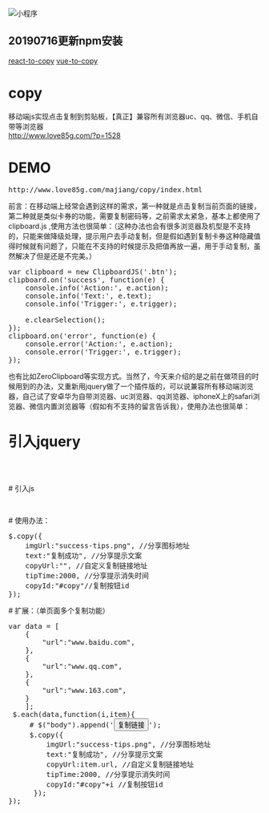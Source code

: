![小程序](https://www.love85g.com/wp-content/uploads/2018/12/xcx.jpg)

## 20190716更新npm安装
[react-to-copy](https://www.npmjs.com/package/react-to-copy)
[vue-to-copy](https://www.npmjs.com/package/vue-to-copy)

# copy
移动端js实现点击复制到剪贴板，【真正】兼容所有浏览器uc、qq、微信、手机自带等浏览器  
http://www.love85g.com/?p=1528

# DEMO 
<pre>
http://www.love85g.com/majiang/copy/index.html
</pre>

前言：在移动端上经常会遇到这样的需求，第一种就是点击复制当前页面的链接，第二种就是类似卡券的功能，需要复制密码等，之前需求太紧急，基本上都使用了clipboard.js  ,使用方法也很简单：（这种办法也会有很多浏览器及机型是不支持的，只能来做降级处理，提示用户去手动复制，但是假如遇到复制卡券这种隐藏值得时候就有问题了，只能在不支持的时候提示及把值再放一遍，用于手动复制，虽然解决了但是还是不完美。）
<pre>
var clipboard = new ClipboardJS('.btn');
clipboard.on('success', function(e) {
    console.info('Action:', e.action);
    console.info('Text:', e.text);
    console.info('Trigger:', e.trigger);

    e.clearSelection();
});
clipboard.on('error', function(e) {
    console.error('Action:', e.action);
    console.error('Trigger:', e.trigger);
});
</pre>
也有比如ZeroClipboard等实现方式。当然了，今天来介绍的是之前在做项目的时候用到的办法，又重新用jquery做了一个插件版的，可以说兼容所有移动端浏览器，自己试了安卓华为自带浏览器、uc浏览器、qq浏览器、iphoneX上的safari浏览器、微信内置浏览器等（假如有不支持的留言告诉我），使用办法也很简单：

# 引入jquery
<pre>
<script src="http://libs.baidu.com/jquery/2.0.0/jquery.min.js"></script>
</pre>
# 引入js
<pre>
<script src="http://www.love85g.com/cdn/copy/jquery.copy.min.js"></script>
</pre>
# 使用办法：
<pre>
$.copy({
    imgUrl:"success-tips.png", //分享图标地址
    text:"复制成功", //分享提示文案
    copyUrl:"", //自定义复制链接地址
    tipTime:2000, //分享提示消失时间
    copyId:"#copy"//复制按钮id
});
</pre>
# 扩展：（单页面多个复制功能）
<pre>
var data = [
    {
        "url":"www.baidu.com",
    },
    {
        "url":"www.qq.com",
    },
    {
        "url":"www.163.com",
    }
    ];
 $.each(data,function(i,item){
     # $("body").append('<button id="copy'+i+'">复制链接</button>');
     $.copy({
         imgUrl:"success-tips.png", //分享图标地址
         text:"复制成功", //分享提示文案
         copyUrl:item.url, //自定义复制链接地址
         tipTime:2000, //分享提示消失时间
         copyId:"#copy"+i //复制按钮id
      });
});
</pre>

